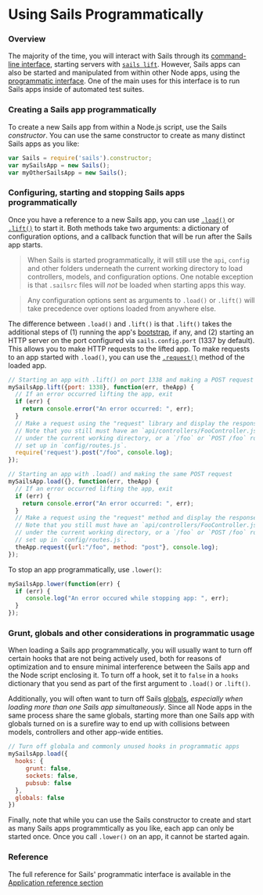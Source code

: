 # Using Sails Programmatically

### Overview

The majority of the time, you will interact with Sails through its [command-line interface](http://sailsjs.org/documentation/reference/command-line-interface), starting servers with [`sails lift`](http://sailsjs.org/documentation/reference/command-line-interface/sails-lift).  However, Sails apps can also be started and manipulated from within other Node apps, using the [programmatic interface](http://sailsjs.org/documentation/reference/application).  One of the main uses for this interface is to run Sails apps inside of automated test suites.

### Creating a Sails app programmatically

To create a new Sails app from within a Node.js script, use the Sails _constructor_.  You can use the same constructor to create as many distinct Sails apps as you like:

```javascript
var Sails = require('sails').constructor;
var mySailsApp = new Sails();
var myOtherSailsApp = new Sails();
```

### Configuring, starting and stopping Sails apps programmatically

Once you have a reference to a new Sails app, you can use [`.load()`]() or [`.lift()`]() to start it.  Both methods take two arguments: a dictionary of configuration options, and a callback function that will be run after the Sails app starts.

> When Sails is started programmatically, it will still use the `api`, `config` and other folders underneath the current working directory to load controllers, models, and configuration options.  One notable exception is that `.sailsrc` files will _not_ be loaded when starting apps this way.

> Any configuration options sent as arguments to `.load()` or `.lift()` will take precedence over options loaded from anywhere else.

The difference between `.load()` and `.lift()` is that `.lift()` takes the additional steps of (1) running the app's [bootstrap](), if any, and (2) starting an HTTP server on the port configured via `sails.config.port` (1337 by default).  This allows you to make HTTP requests to the lifted app.  To make requests to an app started with `.load()`, you can use the [`.request()`]() method of the loaded app.

```javascript
// Starting an app with .lift() on port 1338 and making a POST request
mySailsApp.lift({port: 1338}, function(err, theApp) {
  // If an error occurred lifting the app, exit
  if (err) {
    return console.error("An error occurred: ", err);
  }
  // Make a request using the "request" library and display the response.
  // Note that you still must have an `api/controllers/FooController.js` file
  // under the current working directory, or a `/foo` or `POST /foo` route
  // set up in `config/routes.js`.
  require('request').post("/foo", console.log);
});

// Starting an app with .load() and making the same POST request
mySailsApp.load({}, function(err, theApp) {
  // If an error occurred lifting the app, exit
  if (err) {
    return console.error("An error occurred: ", err);
  }
  // Make a request using the "request" method and display the response.
  // Note that you still must have an `api/controllers/FooController.js` file
  // under the current working directory, or a `/foo` or `POST /foo` route
  // set up in `config/routes.js`.
  theApp.request({url:"/foo", method: "post"}, console.log);
});
```

To stop an app programmatically, use `.lower()`:

```javascript
mySailsApp.lower(function(err) {
  if (err) {
     console.log("An error occured while stopping app: ", err);
  }
});
```

### Grunt, globals and other considerations in programmatic usage

When loading a Sails app programmatically, you will usually want to turn off certain hooks that are not being actively used, both for reasons of optimization and to ensure minimal interference between the Sails app and the Node script enclosing it.  To turn off a hook, set it to `false` in a `hooks` dictionary that you send as part of the first argument to `.load()` or `.lift()`.

Additionally, you will often want to turn off Sails [globals](http://sailsjs.org/documentation/concepts/globals), _especially when loading more than one Sails app simultaneously_.  Since all Node apps in the same process share the same globals, starting more than one Sails app with globals turned on is a surefire way to end up with collisions between models, controllers and other app-wide entities.


```javascript
// Turn off globala and commonly unused hooks in programmatic apps
mySailsApp.load({
  hooks: {
     grunt: false,
     sockets: false,
     pubsub: false
  },
  globals: false
})
```

Finally, note that while you can use the Sails constructor to create and start as many Sails apps programmtically as you like, each app can only be started once.  Once you call `.lower()` on an app, it cannot be started again.

### Reference

The full reference for Sails' programmatic interface is available in the [Application reference section](http://sailsjs.org/documentation/reference/application)

<docmeta name="displayName" value="Programmatic Usage">
